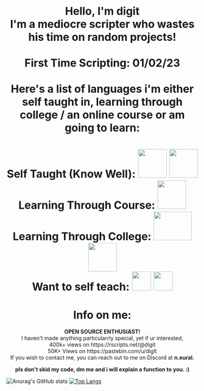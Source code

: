 

<!DOCTYPE html>
<html>
	<body>
	<center>
		<h1>
			Hello, I'm digit
			<br>
				I'm a mediocre scripter who wastes his time on random projects!
			<br>
			<br>
				First Time Scripting: 01/02/23
			<br>
			<br>
				Here's a list of languages i'm either self taught in, learning through college / an online course or am going to learn:
		</h1>
			<h1> Self Taught (Know Well): 
			<img 
				 src="https://imgs.search.brave.com/uPZX-d-N9MXR5febezsRrXyIEzWLXlLHuSQv_VXHCy4/rs:fit:860:0:0:0/g:ce/aHR0cHM6Ly9kZXZm/b3J1bS11cGxvYWRz/LnMzLmR1YWxzdGFj/ay51cy1lYXN0LTIu/YW1hem9uYXdzLmNv/bS91cGxvYWRzL29y/aWdpbmFsLzRYL2Mv/NS9hL2M1YWNmMTY4/NWJkZjM0ZDFkNzIx/YzBjNWVjOGZjM2M0/ZThjODBiMDMucG5n"
				 width="75"
				 height="75"
				 onClick="https://www.lua.org/manual/5.4/"
				 alt=""
			>
			<img 
				 src="https://upload.wikimedia.org/wikipedia/commons/thumb/c/cf/Lua-Logo.svg/1024px-Lua-Logo.svg.png"
				 width="75"
				 height="75"
				 onClick="https://www.lua.org/manual/5.4/"
				 alt=""
			>
			<br>
			Learning Through Course: 
			<img 
				 src="https://upload.wikimedia.org/wikipedia/commons/thumb/c/c3/Python-logo-notext.svg/121px-Python-logo-notext.svg.png"
				 width="75"
				 height="75"
				 alt=""
			>
			<br>
			Learning Through College: 
			<img 
				 src="https://imgs.search.brave.com/t8sT0jJIc-QE1Q-g3tnrkqHOdeyHo_NoVXBZmxxDsqQ/rs:fit:860:0:0:0/g:ce/aHR0cHM6Ly8xNDkz/NjA5NzQudjIucHJl/c3NhYmxlY2RuLmNv/bS93cC1jb250ZW50/L3VwbG9hZHMvMjAy/MS8wMy9hY2Nlc3Mt/ZGF0YWJhc2Utc3Bl/Y2lhbGlzdHMucG5n"
				 width="100"
				 height="75"
				 alt=""
			>
			<img 
				 src="https://upload.wikimedia.org/wikipedia/commons/thumb/6/61/HTML5_logo_and_wordmark.svg/1024px-HTML5_logo_and_wordmark.svg.png"
				 width="75"
				 height="75"
				 alt=""
			>
			<br>
			Want to self teach: 
			<img 
				 src="https://upload.wikimedia.org/wikipedia/commons/thumb/1/18/ISO_C%2B%2B_Logo.svg/120px-ISO_C%2B%2B_Logo.svg.png"
				 width="50"
				 height="50"
				 alt=""
				 >
			<img 
				 src="https://imgs.search.brave.com/hlJLlUrLwzhpgfcIGN6vE9eNlJsA4TAPtoEGQNUY0e4/rs:fit:860:0:0:0/g:ce/aHR0cHM6Ly91cGxv/YWQud2lraW1lZGlh/Lm9yZy93aWtpcGVk/aWEvY29tbW9ucy8x/LzE4L0NfUHJvZ3Jh/bW1pbmdfTGFuZ3Vh/Z2Uuc3Zn"
				 width="50"
				 height="50"
				 alt=""
				 >
		</h1>
		<p>
			<h1> Info on me: </h1>
			<b> OPEN SOURCE ENTHUSIAST! </b>
			<br>
			I haven't made anything particularrly special, yet if ur interested, 
			<br>
			400k+ views on https://rscripts.net/@digit
			<br>
			50K+ Views on https://pastebin.com/u/diglt
			<br>
			If you wish to contact me, you can reach out to me on Discord at <b>n.eural.</b>
			<br>
		</p>
		<p>
			<b>
				pls don't skid my code, dm me and i will explain a function to you. :)
			</b>
		</p>
	</center>
	</body>
</html>


![Anurag's GitHub stats](https://github-readme-stats.vercel.app/api?username=diglt&show_icons=true&theme=dracula)
[![Top Langs](https://github-readme-stats.vercel.app/api/top-langs/?username=diglt&theme=dracula)](https://github.com/anuraghazra/github-readme-stats)

